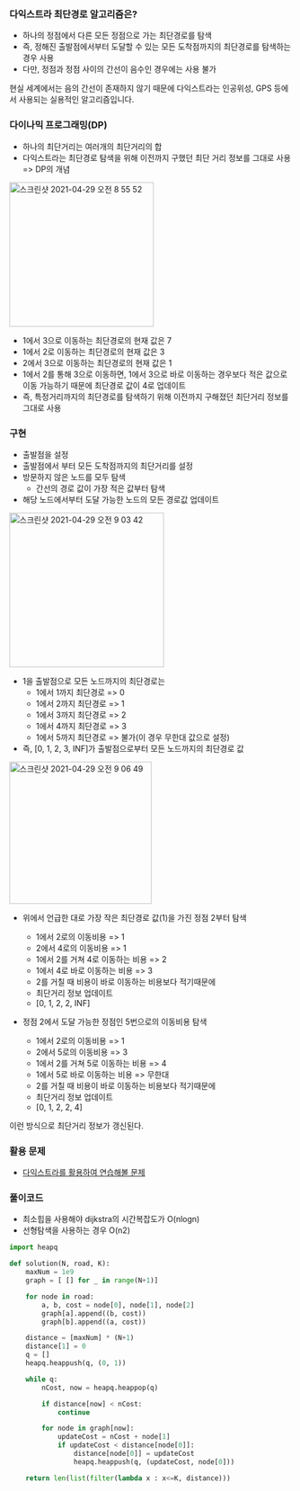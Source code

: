 ### 다익스트라 최단경로 알고리즘은?

- 하나의 정점에서 다른 모든 정점으로 가는 최단경로를 탐색
- 즉, 정해진 출발점에서부터 도달할 수 있는 모든 도착점까지의 최단경로를 탐색하는 경우 사용
- 다만, 정점과 정점 사이의 간선이 음수인 경우에는 사용 불가

현실 세계에서는 음의 간선이 존재하지 않기 때문에 다익스트라는 인공위성, GPS 등에서 사용되는 실용적인 알고리즘입니다.

### 다이나믹 프로그래밍(DP)

- 하나의 최단거리는 여러개의 최단거리의 합
- 다익스트라는 최단경로 탐색을 위해 이전까지 구했던 최단 거리 정보를 그대로 사용 => DP의 개념
<img width="257" alt="스크린샷 2021-04-29 오전 8 55 52" src="https://user-images.githubusercontent.com/74946802/116486513-c8292f80-a8c8-11eb-9cbc-964656ea58aa.png">

- 1에서 3으로 이동하는 최단경로의 현재 값은 7
- 1에서 2로 이동하는 최단경로의 현재 값은 3
- 2에서 3으로 이동하는 최단경로의 현재 값은 1
- 1에서 2를 통해 3으로 이동하면, 1에서 3으로 바로 이동하는 경우보다 적은 값으로 이동 가능하기 때문에 최단경로 값이 4로 업데이트
- 즉, 특정거리까지의 최단경로를 탐색하기 위해 이전까지 구해졌던 최단거리 정보를 그대로 사용

### 구현
- 출발점을 설정 
- 출발점에서 부터 모든 도착점까지의 최단거리를 설정
- 방문하지 않은 노드를 모두 탐색
  - 간선의 경로 값이 가장 적은 값부터 탐색
- 해당 노드에서부터 도달 가능한 노드의 모든 경로값 업데이트
<img width="275" alt="스크린샷 2021-04-29 오전 9 03 42" src="https://user-images.githubusercontent.com/74946802/116486961-cd3aae80-a8c9-11eb-990a-bd9dc20193a7.png">

- 1을 출발점으로 모든 노드까지의 최단경로는
  - 1에서 1까지 최단경로 => 0
  - 1에서 2까지 최단경로 => 1
  - 1에서 3까지 최단경로 => 2
  - 1에서 4까지 최단경로 => 3
  - 1에서 5까지 최단경로 => 불가(이 경우 무한대 값으로 설정)
- 즉, [0, 1, 2, 3, INF]가 출발점으로부터 모든 노드까지의 최단경로 값
<img width="253" alt="스크린샷 2021-04-29 오전 9 06 49" src="https://user-images.githubusercontent.com/74946802/116487143-3f12f800-a8ca-11eb-991f-abbadc630b60.png">

- 위에서 언급한 대로 가장 작은 최단경로 값(1)을 가진 정점 2부터 탐색
  - 1에서 2로의 이동비용 => 1
  - 2에서 4로의 이동비용 => 1
  - 1에서 2를 거쳐 4로 이동하는 비용 => 2
  - 1에서 4로 바로 이동하는 비용 => 3
  - 2를 거칠 때 비용이 바로 이동하는 비용보다 적기때문에
  - 최단거리 정보 업데이트
  - [0, 1, 2, 2, INF]

- 정점 2에서 도달 가능한 정점인 5번으로의 이동비용 탐색
  - 1에서 2로의 이동비용 => 1
  - 2에서 5로의 이동비용 => 3
  - 1에서 2를 거쳐 5로 이동하는 비용 => 4
  - 1에서 5로 바로 이동하는 비용 => 무한대
  - 2를 거칠 때 비용이 바로 이동하는 비용보다 적기때문에
  - 최단거리 정보 업데이트
  - [0, 1, 2, 2, 4]

이런 방식으로 최단거리 정보가 갱신된다.

### 활용 문제

- [다익스트라를 활용하여 연습해볼 문제](https://programmers.co.kr/learn/courses/30/lessons/12978?language=python3)

### 풀이코드
- 최소힙을 사용해야 dijkstra의 시간복잡도가 O(nlogn)
- 선형탐색을 사용하는 경우 O(n2)

```python
import heapq

def solution(N, road, K):
    maxNum = 1e9
    graph = [ [] for _ in range(N+1)]

    for node in road:
        a, b, cost = node[0], node[1], node[2]
        graph[a].append((b, cost))
        graph[b].append((a, cost))

    distance = [maxNum] * (N+1)
    distance[1] = 0
    q = []
    heapq.heappush(q, (0, 1))

    while q:
        nCost, now = heapq.heappop(q)

        if distance[now] < nCost:
            continue

        for node in graph[now]:
            updateCost = nCost + node[1]
            if updateCost < distance[node[0]]:
                distance[node[0]] = updateCost
                heapq.heappush(q, (updateCost, node[0]))

    return len(list(filter(lambda x : x<=K, distance)))
```

